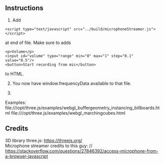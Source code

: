 ## Instructions

1. Add

```
<script type="text/javascript" src="../build/microphoneStreamer.js"></script>
```

at end of file. Make sure to adds
```
<p>Volume</p>
<input id="volume" type="range" min="0" max="1" step="0.1" value="0.5"/>
<button>Start recording from mic</button>
```

to HTML.

2. You now have window.frequencyData available to that file.

3.


Examples:
file:///opt/three.js/examples/webgl_buffergeometry_instancing_billboards.html
file:///opt/three.js/examples/webgl_marchingcubes.html


## Credits
3D library three.js: https://threejs.org/  
Microphone streamer credits to this guy: // https://stackoverflow.com/questions/27846392/access-microphone-from-a-browser-javascript
